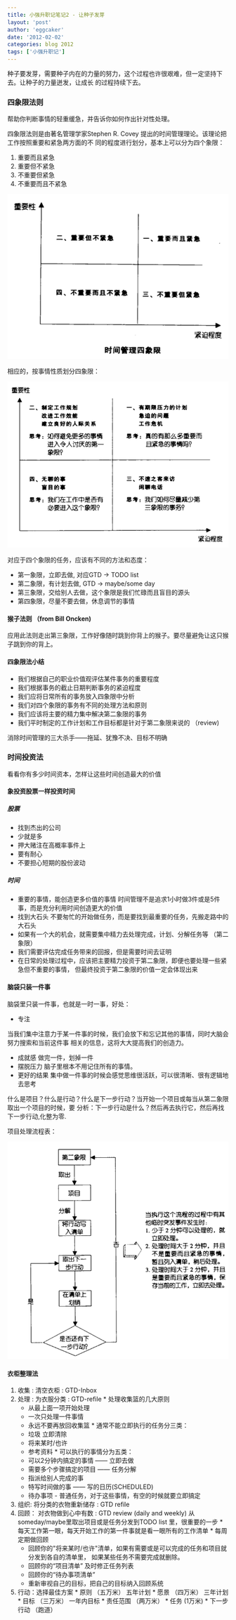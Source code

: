 ```yaml
---
title: 小强升职记笔记2 - 让种子发芽 
layout: 'post'
author: 'eggcaker'
date: '2012-02-02'
categories: blog 2012
tags: ['小强升职记']
---
```



种子要发芽，需要种子内在的力量的努力，这个过程也许很艰难，但一定坚持下去。让种子的力量迸发，让成长 的过程持续下去。

### 四象限法则

帮助你判断事情的轻重缓急，并告诉你如何作出针对性处理。

四象限法则是由著名管理学家Stephen R. Covey 提出的时间管理理论。该理论把工作按照重要和紧急两方面的不
同的程度进行划分，基本上可以分为四个象限：

  1. 重要而且紧急 
  2. 重要但不紧急 
  3. 不重要但紧急 
  4. 不重要而且不紧急 

![time_4.png](/assets/articles/2012/02/time_4.png)

相应的，按事情性质划分四象限：

![time_4_2.png](/assets/articles/2012/02/time_4_2.png)

对应于四个象限的任务，应该有不同的方法和态度：

  * 第一象限，立即去做, 对应GTD -> TODO list 
  * 第二象限，有计划去做, GTD -> maybe/some day 
  * 第三象限，交给别人去做，这个象限是我们忙碌而且盲目的源头 
  * 第四象限，尽量不要去做，休息调节的事情 

#### 猴子法则 （from Bill Oncken)

应用此法则走出第三象限，工作好像随时跳到你背上的猴子。要尽量避免让这只猴子跳到你的背上。

#### 四象限法小结

  * 我们根据自己的职业价值观评估某件事务的重要程度 
  * 我们根据事务的截止日期判断事务的紧迫程度 
  * 我们应将日常所有的事务放入四象限中分析 
  * 我们对四个象限的事务有不同的处理方法和原则 
  * 我们应该将主要的精力集中解决第二象限的事务 
  * 我们平时制定的工作计划和工作目标都是针对于第二象限来说的 （review) 

消除时间管理的三大杀手——拖延、犹豫不决、目标不明确

### 时间投资法

看看你有多少时间资本，怎样让这些时间创造最大的价值

#### 象投资股票一样投资时间

##### 股票

  * 找到杰出的公司 
  * 少就是多 
  * 押大赌注在高概率事件上 
  * 要有耐心 
  * 不要担心短期的股份波动 

##### 时间

  * 重要的事情，能创造更多价值的事情 时间管理不是追求1小时做3件或是5件事，而是充分利用时间创造更大的价值 
  * 找到大石头 不要匆忙的开始做任务，而是要找到最重要的任务，先搬走路中的大石头 
  * 如果有一个大的机会，就需要集中精力去处理完成，计划、分解任务等 （第二象限） 
  * 我们需要评估完成任务带来的回报，但是需要时间去证明 
  * 在日常的处理过程中，应该把主要精力投资于第二象限，即便也要处理一些紧急但不重要的事情， 但最终投资于第二象限的价值一定会体现出来 

#### 脑袋只装一件事

脑袋里只装一件事，也就是一时一事，好处：

  * 专注 

当我们集中注意力于某一件事的时候，我们会放下和忘记其他的事情，同时大脑会努力搜索和当前这件事 相关的信息，这将大大提高我们的创造力。

  * 成就感 做完一件，划掉一件 
  * 摆脱压力 脑子里根本不用记住所有的事情。 
  * 更好的结果 集中做一件事的时候会感觉思维很活跃，可以很清晰、很有逻辑地去思考 

什么是项目？什么是行动？什么是下一步行动？当开始一个项目或每当从第二象限取出一个项目的时候，要
分析：下一步行动是什么？然后再去执行它，然后再找下一步行动,化整为零.

项目处理流程表：

![roject_flow.png](/assets/articles/2012/02/project_flow.png)

#### 衣柜整理法

  1. 收集 : 清空衣柜 : GTD-Inbox 
  2. 处理 : 为衣服分类 : GTD-refile 
    * 处理收集篮的几大原则 
      * 从最上面一项开始处理 
      * 一次只处理一件事情 
      * 永远不要再放回收集篮 
    * 通常不能立即执行的任务分三类： 
      * 垃圾 立即清除 
      * 将来某时/也许 
      * 参考资料 
    * 可以执行的事情分为五类： 
      * 可以2分钟内搞定的事情 —— 立即去做 
      * 需要多个步骤搞定的项目 —— 任务分解 
      * 指派给别人完成的事 
      * 特写时间做的事 —— 写的日历(SCHEDULED) 
      * 待办事项 - 普通任务，对于这些事情，有空的时候就要立即搞定 
  3. 组织: 将分类的衣物重新储存 : GTD refile 
  4. 回顾： 对衣物做到心中有数 : GTD review (daily and weekly) 从someday/maybe里取出项目或是任务分发到TODO list 里，很重要的一步 
    * 每天工作第一眼，每天开始工作的第一件事就是看一眼所有的工作清单 
    * 每周定期做回顾 
      * 回顾你的"将来某时/也许"清单，如果有需要或是可以完成的任务和项目就分发到各自的清单里， 如果某些任务不需要完成就删除。 
      * 回顾你的“项目清单” 及时修正任务列表 
      * 回顾你的“待办事项清单” 
      * 重新审视自己的目标，把自己的目标纳入回顾系统 
  5. 行动：选择最佳方案 
    * 原则 （五万米） 五年计划 
    * 愿景 （四万米） 三年计划 
    * 目标 （三万米） 一年内目标 
    * 责任范围 （两万米） 
    * 任务 (1万米) 
    * 下一步行动 （跑道） 

